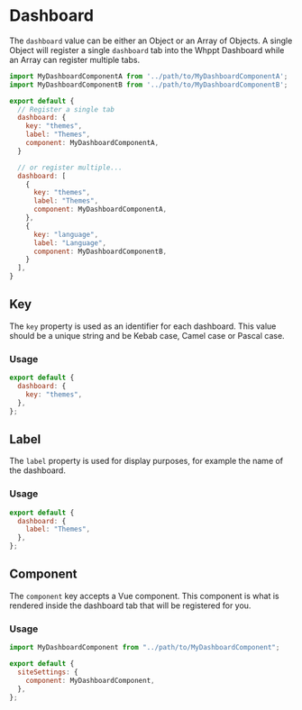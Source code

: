 # Dashboard

The `dashboard` value can be either an Object or an Array of Objects. A single Object will register a single
`dashboard` tab into the Whppt Dashboard while an Array can register multiple tabs.

```js
import MyDashboardComponentA from '../path/to/MyDashboardComponentA';
import MyDashboardComponentB from '../path/to/MyDashboardComponentB';

export default {
  // Register a single tab
  dashboard: {
    key: "themes",
    label: "Themes",
    component: MyDashboardComponentA,
  }

  // or register multiple...
  dashboard: [
    {
      key: "themes",
      label: "Themes",
      component: MyDashboardComponentA,
    },
    {
      key: "language",
      label: "Language",
      component: MyDashboardComponentB,
    }
  ],
}
```

## Key

The `key` property is used as an identifier for each dashboard. This value should be a unique string and be Kebab
case, Camel case or Pascal case.

### Usage

```js
export default {
  dashboard: {
    key: "themes",
  },
};
```

## Label

The `label` property is used for display purposes, for example the name of the dashboard.

### Usage

```js
export default {
  dashboard: {
    label: "Themes",
  },
};
```

## Component

The `component` key accepts a Vue component. This component is what is rendered inside the dashboard tab that will be
registered for you.

### Usage

```js
import MyDashboardComponent from "../path/to/MyDashboardComponent";

export default {
  siteSettings: {
    component: MyDashboardComponent,
  },
};
```
